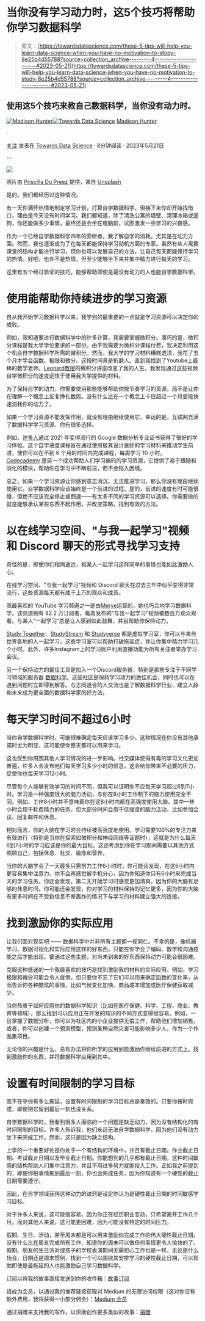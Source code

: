 # 当你没有学习动力时，这5个技巧将帮助你学习数据科学

> 原文：[https://towardsdatascience.com/these-5-tips-will-help-you-learn-data-science-when-you-have-no-motivation-to-study-8e25b4d55788?source=collection_archive---------4-----------------------#2023-05-21](https://towardsdatascience.com/these-5-tips-will-help-you-learn-data-science-when-you-have-no-motivation-to-study-8e25b4d55788?source=collection_archive---------4-----------------------#2023-05-21)

## 使用这5个技巧来教自己数据科学，当你没有动力时。

[](https://madison13.medium.com/?source=post_page-----8e25b4d55788--------------------------------)[![Madison Hunter](../Images/fa84176a13175e75944b49e110b92e14.png)](https://madison13.medium.com/?source=post_page-----8e25b4d55788--------------------------------)[](https://towardsdatascience.com/?source=post_page-----8e25b4d55788--------------------------------)[![Towards Data Science](../Images/a6ff2676ffcc0c7aad8aaf1d79379785.png)](https://towardsdatascience.com/?source=post_page-----8e25b4d55788--------------------------------) [Madison Hunter](https://madison13.medium.com/?source=post_page-----8e25b4d55788--------------------------------)

·

[关注](https://medium.com/m/signin?actionUrl=https%3A%2F%2Fmedium.com%2F_%2Fsubscribe%2Fuser%2F6a8c6841e521&operation=register&redirect=https%3A%2F%2Ftowardsdatascience.com%2Fthese-5-tips-will-help-you-learn-data-science-when-you-have-no-motivation-to-study-8e25b4d55788&user=Madison+Hunter&userId=6a8c6841e521&source=post_page-6a8c6841e521----8e25b4d55788---------------------post_header-----------) 发表在 [Towards Data Science](https://towardsdatascience.com/?source=post_page-----8e25b4d55788--------------------------------) · 8分钟阅读 · 2023年5月21日 [](https://medium.com/m/signin?actionUrl=https%3A%2F%2Fmedium.com%2F_%2Fvote%2Ftowards-data-science%2F8e25b4d55788&operation=register&redirect=https%3A%2F%2Ftowardsdatascience.com%2Fthese-5-tips-will-help-you-learn-data-science-when-you-have-no-motivation-to-study-8e25b4d55788&user=Madison+Hunter&userId=6a8c6841e521&source=-----8e25b4d55788---------------------clap_footer-----------)

--

[](https://medium.com/m/signin?actionUrl=https%3A%2F%2Fmedium.com%2F_%2Fbookmark%2Fp%2F8e25b4d55788&operation=register&redirect=https%3A%2F%2Ftowardsdatascience.com%2Fthese-5-tips-will-help-you-learn-data-science-when-you-have-no-motivation-to-study-8e25b4d55788&source=-----8e25b4d55788---------------------bookmark_footer-----------)![](../Images/60efdf2821d0cd6f0ce0bffe748d3a4f.png)

照片由 [Priscilla Du Preez](https://unsplash.com/@priscilladupreez?utm_source=medium&utm_medium=referral) 提供，来自 [Unsplash](https://unsplash.com/?utm_source=medium&utm_medium=referral)

是的，我们都经历过这种情况。

有一天你满怀热情地制定学习计划，打算自学数据科学，但接下来你却开始找借口，理由是今天没有时间学习。我们都知道，除了清洗公寓的墙壁、清理冰箱或遛狗，你还能做多少事情，最终还是会坐在电脑前，试图激发一些学习的兴奋感。

作为一个已经自学数据科学四年的旁听者，我了解自学的消耗，尤其是在动力方面。然而，我也逐渐成为了在每天都能保持学习动机方面的专家。虽然有些人需要课堂的结构才能进行学习，但你也可以发展自己的方法，让自己每天都能保持学习的热情。好吧，也许不是热情，但至少能够坐下来并集中精力进行每天的学习。

这里有五个经过验证的技巧，能够帮助即使是最没有动力的人也能自学数据科学。

# 使用能帮助你持续进步的学习资源

自从我开始学习数据科学以来，我学到的最重要的一点就是学习资源可以决定你的成败。

例如，我知道要进行数据科学中的许多计算，我需要掌握微积分。凑巧的是，微积分课程是我大学学位要求的一部分。由于我需要为微积分课程付费，我决定利用这个机会自学数据科学所需的微积分。然而，我大学的学习材料糟糕透顶，我花了五个月才学会函数、极限和微分。这段时间真是折磨人。直到我找到了Youtube上最棒的数学老师。[Leonard教授](https://www.youtube.com/watch?v=54_XRjHhZzI&list=PLF797E961509B4EB5&index=7)的微积分讲座改变了我的人生，我发现通过这些视频自学微积分的速度远快于使用我大学提供的材料。

为了保持自学的动力，你需要使用那些能够帮助你按节奏学习的资源，而不是让你在理解一个概念上反复挣扎数周。没有什么比在一个概念上卡住超过一个月更能快速消耗你的动力了。

如果一个学习资源不能发挥作用，就没有理由继续使用它。幸运的是，互联网充满了数据科学学习资源，你有很多选择。

例如，[许多人](https://www.coursera.org/professional-certificates/google-data-analytics?utm_source=google&utm_medium=institutions&utm_campaign=gwgsite&_ga=2.263344837.891981063.1616675015-334594441.1616675015)通过 2021 年变得流行的 Google 数据分析专业证书获得了很好的学习体验。这个自学进度课程旨在通过使用极其设计良好的学习材料来推动学生前进，使你可以在不到 6 个月的时间内完成课程，每周学习 10 小时。[Codecademy](https://www.codecademy.com/?g_network=g&g_productchannel=&g_adid=528849219280&g_locinterest=&g_keyword=codecademy&g_acctid=243-039-7011&g_adtype=search&g_keywordid=kwd-41065460761&g_ifcreative=&g_campaign=account&g_locphysical=9001347&g_adgroupid=70492864474&g_productid=&g_source=%7Bsourceid%7D&g_merchantid=&g_placement=&g_partition=&g_campaignid=1726903838&g_ifproduct=&utm_id=t_kwd-41065460761%3Aag_70492864474%3Acp_1726903838%3An_g%3Ad_c&utm_source=google&utm_medium=paid-search&utm_term=codecademy&utm_campaign=INTL_Brand_Exact&utm_content=528849219280&gclid=CjwKCAjw36GjBhAkEiwAKwIWyTS0j5KJ_yU-f0Or7Ftg3Zy5ym2-hmU0oZYwXWMveygWDhJCAcmHcxoC-pwQAvD_BwE) 是另一个成功帮助人们学习编码的学习资源，它提供了易于跟随和消化的模块，帮助你在学习中不断前进，而不会陷入困境。

总之，如果一个学习资源让你感到意志消沉，无法推进学习，那么你没有理由继续使用它。自学数据科学应该始终是一个前进的过程。是的，前进的速度有时可能很慢，但绝不应该完全停止或倒退——有太多不同的学习资源可以选择。你需要做的就是能够承认某些东西不起作用，并改变策略，找到有效的方法。

# 以在线学习空间、"与我一起学习"视频和 Discord 聊天的形式寻找学习支持

奇怪的是，即使你们相隔遥远，和某人一起学习这样简单的事情也能如此激励人心。

在线学习空间、"与我一起学习"视频和 Discord 聊天在过去三年中似乎变得非常流行，这些资源每天都有成千上万的观众和成员。

我最喜欢的 YouTube 学习频道之一是由[Merve](https://www.youtube.com/@MerveStudyCorner)运营的，她也巧合地学习数据科学。该频道拥有 82.2 万订阅者，每周发布的“与我一起学习”视频被数百万观众观看。与某人“一起学习”总是让人感到如此鼓舞，并且帮助你保持动力。

[Study Together](https://www.studytogether.com/)、[StudyStream](https://www.studystream.live/focus-room) 和 [Studyverse](https://studyverse.live/) 都是虚拟学习室，你可以与来自世界各地的人一起学习。这些学习室可以帮助打破拖延症，并让你集中精力学习几个小时。此外，许多Instagram上的学习账户利用直播功能为所有关注者举办学习会议。

另一个保持动力的最佳工具是加入一个Discord服务器，特别是那些专注于不同学习领域的服务器 [数据科学](/top-20-data-science-discord-servers-to-join-in-2020-567b45738e9d)。这些社区是保持学习动力的绝佳机会，同时也可以在遇到问题时立即得到解答。与志同道合的人交流也是了解数据科学行业、建立人脉和未来成为更全面的数据科学家的好方法。

# 每天学习时间不超过6小时

当你自学数据科学时，可能很难确定每天应该学习多少。这种情况在你没有其他承诺时尤为明显，这可能使你整天都可以用来学习。

这也受到你周围其他人学习情况的进一步影响。社交媒体使得有毒的学习文化更加普遍，许多人会发布他们每天学习多少小时的信息。这会给你带来不必要的压力，促使你也每天学习12小时。

尽管每个人能够有效学习的时间不同，但我可以证明你不应每天学习超过6到7小时。学习是一种强度很大的脑力活动，与你在8小时工作制下的脑力使用完全不同。例如，工作8小时并不意味着你在这8小时内都在高强度使用大脑。其中一些小时会用于耗费精力的任务，但大部分时间会用于低强度的脑力活动，比如参加会议、回复邮件和休息。

相对而言，你的大脑在学习时会持续被高强度地使用。学习需要100%的专注力来有效进行（特别是当你在探索如微积分和神经网络等话题时），这就是为什么每天6到7小时的学习应该是你的最大目标。这还考虑到你在学习期间需要以其他方式照顾自己，包括休息、社交、锻炼和营养。

当你的大脑学会了一天最多只需努力工作6小时时，你可能会发现，在这6小时内更容易集中注意力。你不会再感觉被手机分心，因为你知道你只有6小时来完成当天的学习任务。你还会发现，第二天开始学习时感觉更加清爽，因为你的大脑有足够的休息时间。你可能还会发现，你对学习的材料保持的记忆更多，因为你的大脑有更多时间在不受新信息不断轰炸的情况下与学习的材料建立强大的连接。

# 找到激励你的实际应用

让我们面对现实吧 —— 数据科学中并非所有主题都一视同仁。不幸的是，像机器学习、数据可视化和实际应用这样的好东西，只能在你学会了编码、数学和沟通技能之后才能出现。要通过这些主题，对尚未到来的好东西保持动力可能会很困难。

克服这种低迷的一个我最喜欢的技巧是找到激励我的材料的实际应用。例如，学习极限和微分可能会令人疲倦，但只要你不忘了它们可以用来确定函数的变化率，从而告诉你各种酷炫的事情，比如气候变化加快、商品成本增加或医疗保健获取减少。

当你热衷于如何应用你的数据科学知识（比如在医疗保健、科学、工程、商业、教育等领域），那么找到可以应用正在开发的知识的不同方式变得很容易。例如，一旦掌握了数据分析，你可以为社区内的小企业提供无偿工作，帮助他们增加销售。或者，你可以创建一个预测模型，预测某种自然灾害可能影响多少人，作为一个作品集项目。

无论你的兴趣是什么，总有办法将你所学的应用到能激励你继续前进的方式上。找到激励你的东西，并将数据科学应用到其中。

# 设置有时间限制的学习目标

我不在乎你有多么拖延，设置有时间限制的学习目标总是奏效的。只要你按时完成，即使把它留到最后一刻也没关系。

自学数据科学时，我看到很多人面临的一个问题是缺乏动力，因为没有结构化的有时间限制的目标。许多人告诉我，他们永远无法自学数据科学，因为他们没有动力坐下来完成工作。然而，这只是因为缺乏结构。

上学的一个重要好处是你处于一个有结构的环境中，并且有截止日期。作业截止日期、考试截止日期以及毕业截止日期。你能想到的几乎都有截止日期。这种时间敏感的结构帮助人们集中注意力，并且不用过多努力就能投入工作。正如我之前提到的，即使你把事情拖到最后一刻，你也会完成任务，因为你知道有一个硬性的截止日期需要遵守。

因此，在自学领域获得这种动力的诀窍是设定你认为是硬性截止日期的时间敏感学习目标。

对于许多人来说，这可能很容易，因为你正在经历职业变动，只希望离开工作几个月。而对其他人来说，这可能更困难，因为可能没有特定的时间压力。

假期、生日、活动，甚至周末都是可以用来激励你完成工作的伟大硬性截止日期。没有什么比在周五完成所有工作、知道你的周末可以做任何事情更令人愉快的了。假期、朋友的生日派对或孩子的学校表演期间无需担心工作也是一样。无论是什么场合、日期还是周末惯例，找到一个可以围绕其安排学习的硬性截止日期，可以帮助即使是最拖延的人也能激励自己学习数据科学。

订阅以将我的故事直接发送到你的收件箱：[故事订阅](https://madison13.medium.com/subscribe)

请成为会员，以通过我的推荐链接获取对 Medium 的无限访问权限（这对你没有额外费用，我将获得一小部分佣金）：[Medium 会员](https://madison13.medium.com/membership)

通过捐赠来支持我的写作，以资助创作更多类似的故事：[捐赠](https://ko-fi.com/madisonhunter13)
